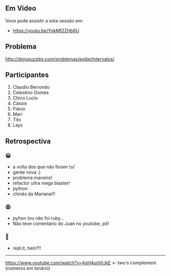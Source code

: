 ## Em Video
Voce pode assistir a esta sessão em:
* https://youtu.be/YokMf2ZHb6U

## Problema
http://dojopuzzles.com/problemas/exibe/intervalos/

## Participantes

1. Claudio Berrondo
2. Celestino Gomes
3. Chico Lucio
4. Cássio
5. Flávio
6. Mari
7. Tito
8. Lays

## Retrospectiva

### 😀

- a volta dos que não foram \o/
- gente nova :)
- problema maneiro!
- refactor ultra mega blaster!
- python
- chinês da Mariana!!!

### 😩

- pyhon (ou  não foi ruby...
- Não teve comentário do Juan no youtube, pô!

### 🤫

- repl.it, hein?!!

-------
https://www.youtube.com/watch?v=4qH4unVtJkE <- two's complement (números em binário)